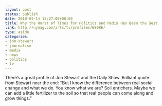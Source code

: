 ```yaml
---
layout: post
status: publish
date: 2010-09-14 18:27:09+00:00
title: Why the Worst of Times for Politics and Media Has Been the Best of Times for Jon Stewart and 'The Daily Show' -- New York Magazine
link: http://nymag.com/arts/tv/profiles/68086/
type: aside
categories:
- jon-stewart
- journalism
- media
- news
- politics
- tv
---
```


There’s a great profile of Jon Stewart and the Daily Show. Brilliant quote from Stewart near the end: “But I know the difference between real social change and what we do. You know what we are? Soil enrichers. Maybe we can add a little fertilizer to the soil so that real people can come along and grow things.”
